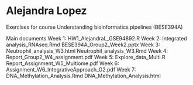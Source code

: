 # Alejandra Lopez
Exercises for course Understanding bioinformatics pipelines (BESE394A)

Main documents
  Week 1:
    HW1_AlejandraL_GSE94892.R
  Week 2:
    Integrated analysis_RNAseq.Rmd
    BESE394A_Group2_Week2.pptx
  Week 3:
    Neutrophil_analysis_W3.html
    Neutrophil_analysis_W3.Rmd
  Week 4:
    Report_Group2_W4_assignment.pdf
  Week 5:
    Explore_data_Multi.R
    Report_Assignment_W5_Multiome.pdf
  Week 6:
    Assignment_W6_IntegrativeApproach_G2.pdf
  Week 7:
    DNA_Methylation_Analysis.Rmd
    DNA_Methylation_Analysis.html
